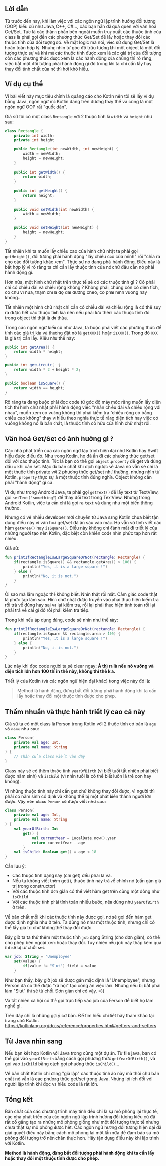 ## Lời dẫn

Từ trước đến nay, khi làm việc với các ngôn ngữ lập trình hướng đối tượng (OOP) kiểu cũ như Java, C++, C#..., các bạn hẳn đã quá quen với văn hoá Get/Set. Tức là các thành phần bên ngoài muốn truy xuất các thuộc tính của class là phải gọi đến các phương thức Get/Set để lấy hoặc thay đổi các thuộc tính của đối tượng đó. Về mặt logic mà nói, việc sử dụng Get/Set là hoàn toàn hợp lý. Nhưng nhìn từ góc độ trừu tượng khi một object là một đối tượng thực sự và khi mà các thuộc tính được xem là các giá trị của đối tượng còn các phương thức được xem là các hành động của chúng thì rõ ràng, việc bắt một đối tượng phải hành động gì đó trong khi ta chỉ cần lấy hay thay đổi tính chất của nó thì hơi khó hiểu.

## Ví dụ cụ thể

Vì bài viết này mục tiêu chính là quảng cáo cho Kotlin nên tôi sẽ lấy ví dụ bằng Java, ngôn ngữ mà Kotlin đang trên đường thay thế và cũng là một ngôn ngữ OOP rất "quốc dân".

Giả sử tôi có một class `Rectangle` với 2 thuộc tính là `width` và `height` như sau:

```Java
class Rectangle {
    private int width;
    private int height;
    
    public Rectangle(int newWidth, int newHeight) {
        width = newWidth;
        height = newHeight;
    }
    
    public int getWidth() {
        return width;
    }
    
    public int getHeight() {
        return height;
    }
    
    public void setWidth(int newWidth) {
        width = newWidth;
    }
    
    public void setHeight(int newHeight) {
        height = newHeight;
    }
}
```

Tất nhiên khi ta muốn lấy chiều cao của hình chữ nhật ta phải gọi `getHeight()`, đối tượng phải hành động "lấy chiều cao của mình" rồi "chìa ra cho các đối tượng khác xem". Thực sự nó đang phải hành động. Điều này là bất hợp lý vì rõ ràng ta chỉ cần lấy thuộc tính của nó chứ đâu cần nó phải hành động gì.

Hơn nữa, một hình chữ nhật trên thực tế sẽ có các thuộc tính gì ? Có phải chỉ có chiều dài và chiều rộng không ? Không phải, chúng còn có diện tích, có chu vi nữa, thậm chí là độ dài đường chéo, có phải hình vuông hay không...

Tất nhiên một hình chữ nhật chỉ cần có chiều dài và chiều rộng là có thể suy ra được hết các thuộc tính kia nên nếu phải lưu thêm các thuộc tính đó trong object thì thật là dư thừa.

Trong các ngôn ngữ kiểu cũ như Java, ta buộc phải viết các phương thức để tính các giá trị kia và thường đặt nó là `getXXX()` hoặc `isXXX()`. Trong đó `XXX` là giá trị cần lấy. Kiểu như thế này:
```Java
public int getArea() {
    return width * height;
}

public int getCircuit() {
    return width * 2 + height * 2;
}

public boolean isSquare() {
    return width == height;
}
```

Rõ ràng ta đang buộc phải đọc code từ góc độ máy móc rằng muốn lấy diện tích thì hình chữ nhật phải hành động việc "nhân chiều dài và chiều rộng với nhau", muốn xem có vuông không thì phải kiểm tra "chiều rộng có bằng chiều cao không" thay vì hiểu theo nghĩa thực tế rằng diện tích hay việc có vuông không nó là bản chất, là thuộc tính cố hữu của hình chữ nhật rồi.

## Văn hoá Get/Set có ảnh hưởng gì ?

Các nhà phát triển của các ngôn ngữ lập trình hiện đại như Kotlin hay Swift hiểu được điều đó. Như trong Kotlin, họ đã ẩn đi các phương thức get/set đối với các thuộc tính. Tức là bạn có thể gọi `object.property` để get và dùng dấu `=` khi cần set. Mặc dù bản chất khi dịch ngược về Java nó vẫn sẽ chỉ là một thuộc tính private với 2 phương thức get/set như thường, nhưng nhìn từ Kotlin, `property` thực sự là một thuộc tính đúng nghĩa. Object không cần phải "hành động" gì cả.

Ví dụ như trong Android Java, ta phải gọi `getText()` để lấy text từ TextView, gọi `setText("something")` để thay đổi text trong TextView. Nhưng trong Android Kotlin, việc ta cần chỉ là gọi ra `text` và dùng như một biến thông thường.

Nhưng có vẻ nhiều developer mới chuyển từ Java sang Kotlin chưa biết tận dụng điều này vì văn hoá get/set đã ăn sâu vào máu. Họ vẫn vô tình viết các hàm `getArea()` hay `isSquare()`. Điều này không chỉ đánh mất đi triết lý của những người tạo nên Kotlin, đặc biệt còn khiến code nhìn phức tạp hơn rất nhiều.

Giả sử:
```Kotlin
fun printIfRectangleIsALargeSquareOrNot(rectangle: Rectangle) {
    if(rectangle.isSquare() && rectangle.getArea() > 100) {
        println("Yes, it is a large square !")
    } else {
        println("No, it is not.")
    }
}
```

Ôi sao mà lắm ngoặc thế không biết. Nhìn thật rối mắt. Cảm giác code thật là phức tạp làm sao. Hình chữ nhật được truyền vào phải thực hiện kiểm tra rồi trả về đúng hay sai và lại kiểm tra, rồi lại phải thực hiện tính toán rồi lại phải trả về cái gì đó rồi phải kiểm tra tiếp.

Trong khi nếu áp dụng đúng, code sẽ nhìn như thế này:
```Kotlin
fun printIfRectangleIsALargeSquareOrNot(rectangle: Rectangle) {
    if(rectangle.isSquare && rectangle.area > 100) {
        println("Yes, it is a large square !")
    } else {
        println("No, it is not.")
    }
}
```

Lúc này khi đọc code người ta sẽ clear ngay: **À thì ra là nếu nó vuông và diện tích lớn hơn 100 thì in thế này, không thì thế kia.**

Triết lý của Kotlin (và các ngôn ngữ hiện đại khác) trong việc này đó là:
>  Method là hành động, đừng bắt đối tượng phải hành động khi ta cần lấy hoặc thay đổi một thuộc tính được cho phép.

## Thấm nhuần và thực hành triết lý cao cả này

Giả sử ta có một class là Person trong Kotlin với 2 thuộc tính cơ bản là `age` và `name` như sau:
```Kotlin
class Person(
    private val age: Int,
    private val name: String
) {
    // Thân của class viết vào đây
}
```

Class này sẽ có thêm thuộc tính `yearOfBirth` (vì biết tuổi tất nhiên phải biết được năm sinh) và `isChild` (vì nhìn tuổi là có thể biết luôn là trẻ con hay không).

Vì những thuộc tính này chỉ cần get chứ không thay đổi được, vì người thì phải có năm sinh cố định và không thể bị một phát biến thành người lớn được. Vậy nên class `Person` sẽ được viết như sau:
```Kotlin
class Person(
    private val age: Int,
    private val name: String
) {
    val yearOfBirth: Int
        get() {
            val currentYear = LocalDate.now().year
            return currentYear - age
        }
    val isChild: Boolean get() = age < 18
}
```

Cần lưu ý:
* Các thuộc tính dạng này (chỉ get) đều phải là val.
* Nếu ta không viết thêm get(), thuộc tính này trả về chính nó (cần gán giá trị trong constructor)
* Với các thuộc tính đơn giản có thể viết hàm get trên cùng một dòng như `isChild`
* Với các thuộc tính phải tính toán nhiều bước, nên dùng như `yearOfBirth` ở trên.


Về bản chất mỗi khi các thuộc tính này được gọi, nó sẽ gọi đến hàm get được định nghĩa như ở trên. Ta dùng nó như một thuộc tính, nhưng chỉ có thể lấy giá trị chứ không thể thay đổi được.

Bây giờ ta ta thử thêm một thuộc tính `job` dạng String (cho đơn giản), có thể cho phép bên ngoài xem hoặc thay đổi. Tuy nhiên nếu job này thấp kém quá thì sẽ bị từ chối set.
```Kotlin
var job: String = "Unemployee"
    set(value) {
        if(value != "Slut") field = value
    }
```
Như bạn thấy, bây giờ job sẽ được gán mặc định là "Unemployee", nhưng Person đã có thể được "xã hội" tạo công ăn việc làm. Nhưng nếu bị bắt phải làm "Slut" thì sẽ từ chối. Đơn giản chỉ có vậy. =))

Và tất nhiên xã hội có thể gọi trực tiếp vào job của Person để biết họ làm nghề gì.

Trên đây chỉ là những gợi ý cơ bản. Để tìm hiểu chi tiết hãy tham khảo tại trang chủ Kotlin: https://kotlinlang.org/docs/reference/properties.html#getters-and-setters

## Từ Java nhìn sang

Nếu bạn kết hợp Kotlin với Java trong cùng một dự án. Từ file java, bạn có thể gọi vào `yearOfBirth` bằng cách gọi phương thức `getYearOfBirth()`, và gọi vào `isChild` bằng cách gọi phương thức `isChild()`...

Về bản chất Kotlin chỉ đang "giả lập" các thuộc tính ảo này mà thôi chứ bản chất nó vẫn là các phương thức get/set trong Java. Nhưng lợi ích đối với người lập trình khi đọc và hiểu code là rất lớn.

## Tổng kết

Bản chất của các chương trình máy tính đều chỉ là sự mô phỏng lại thực tế, các nhà phát triển của các ngôn ngữ lập trình hướng đối tượng kiểu cũ đã rất cố gắng tạo ra những mô phỏng giống như một đối tượng thực tế nhưng chưa thật sự mô phỏng được hết. Các ngôn ngữ hướng đối tượng hiện đại đã giải quyết điều này bằng cách mô phỏng lại một lần nữa để đảm bảo sự mô phỏng đối tượng trở nên chân thực hơn. Hãy tận dụng điều này khi lập trình với Kotlin.

**Method là hành động, đừng bắt đối tượng phải hành động khi ta cần lấy hoặc thay đổi một thuộc tính được cho phép.**